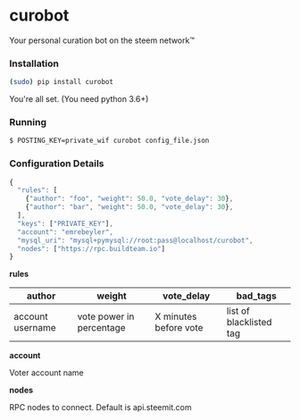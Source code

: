 # curobot
Your personal curation bot on the steem network™
### Installation

```bash
(sudo) pip install curobot
```

You're all set. (You need python 3.6+)

### Running


```bash
$ POSTING_KEY=private_wif curobot config_file.json
```

### Configuration Details

```javascript
{
  "rules": [
    {"author": "foo", "weight": 50.0, "vote_delay": 30},
    {"author": "bar", "weight": 50.0, "vote_delay": 30},
  ],
  "keys": ["PRIVATE_KEY"],
  "account": "emrebeyler",
  "mysql_uri": "mysql+pymysql://root:pass@localhost/curobot",
  "nodes": ["https://rpc.buildteam.io"]
}
```

**rules**

| author        | weight             | vote_delay          | bad_tags   |
| ------------- |--------------------|---------------------|---------------------
| account username | vote power in percentage | X minutes before vote | list of blacklisted tag |


**account**

Voter account name

**nodes**

RPC nodes to connect. Default is api.steemit.com

